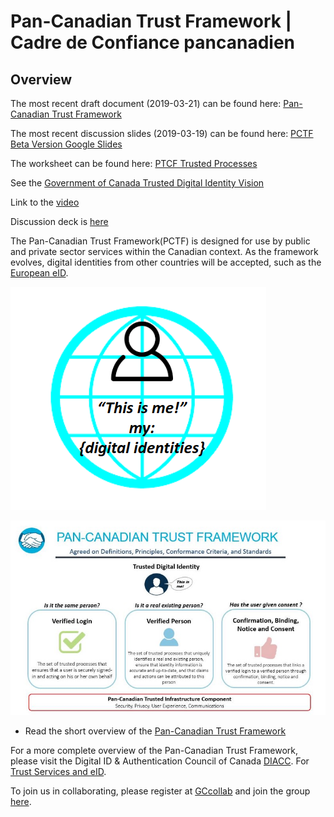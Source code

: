 # Pan-Canadian Trust Framework | Cadre de Confiance pancanadien

## Overview

The most recent draft document (2019-03-21) can be found here:
[Pan-Canadian Trust Framework](https://drive.google.com/open?id=1P8kFJZfUV7PX25KEkZKk0XftrqqQp9FI)

The most recent discussion slides (2019-03-19) can be found here:
[PCTF Beta Version Google Slides](https://drive.google.com/open?id=1TmSYdxiujIN7G8AAW52CsYwf59tMSkWtn7jak-VGHng)

The worksheet can be found here:
[PTCF Trusted Processes](https://docs.google.com/spreadsheets/d/1oUkiAbBcZCzyO8q6pvOTM7IQ5sf7l49xt-HpUqYNup8/edit?usp=sharing)

See the [Government of Canada Trusted Digital Identity Vision](https://docs.google.com/presentation/d/1Vu1st96Sx7npHv32LXy3HXP3-nVnB2N71amGd7dInxM/edit?usp=sharing)

Link to the [video](https://youtu.be/0DMu8dLyTdQ)

Discussion deck is [here](https://youtu.be/gIM9PDZS0oY)

The Pan-Canadian Trust Framework(PCTF) is designed for use by public and private sector services within the Canadian context. As the framework evolves, digital identities from other countries will be accepted, such as the [European eID](https://ec.europa.eu/digital-single-market/en/trust-services-and-eid).

![alt text](./images/this-is-me.png "This is me.")



![alt text](./overview/pctf-overview.jpg "Pan-Canadian Trust Framework")

* Read the short overview of the [Pan-Canadian Trust Framework](./overview/pctf-overview.md)


For a more complete overview of the Pan-Canadian Trust Framework, please visit the Digital ID & Authentication Council of Canada [DIACC](https://diacc.ca). For [Trust Services and eID](https://ec.europa.eu/digital-single-market/en/trust-services-and-eid).


To join us in collaborating, please register at [GCcollab](https://gccollab.ca) and join the group [here](https://gccollab.ca/bookmarks/group/6910/all).
